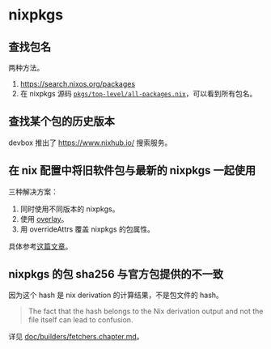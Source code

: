 # nixpkgs

## 查找包名

两种方法。

1. https://search.nixos.org/packages
2. 在 nixpkgs 源码 [`pkgs/top-level/all-packages.nix`](https://github.com/NixOS/nixpkgs/blob/master/pkgs/top-level/all-packages.nix)，可以看到所有包名。

## 查找某个包的历史版本

devbox 推出了 https://www.nixhub.io/ 搜索服务。

## 在 nix 配置中将旧软件包与最新的 nixpkgs 一起使用

三种解决方案：

1. 同时使用不同版本的 nixpkgs。
2. 使用 [overlay](https://nixos.wiki/wiki/Overlays)。
3. 用 overrideAttrs 覆盖 nixpkgs 的包属性。

具体参考[这篇文章](https://blog.mplanchard.com/posts/installing-a-specific-version-of-a-package-with-nix.html)。

## nixpkgs 的包 sha256 与官方包提供的不一致

因为这个 hash 是 nix derivation 的计算结果，不是包文件的 hash。

> The fact that the hash belongs to the Nix derivation output and not the file itself can lead to confusion.

详见 [doc/builders/fetchers.chapter.md](https://github.com/NixOS/nixpkgs/blob/23.05/doc/builders/fetchers.chapter.md)。
